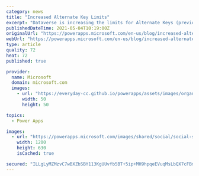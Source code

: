 ```yaml
---
category: news
title: "Increased Alternate Key Limits"
excerpt: "Dataverse is increasing the limits for Alternate Keys (previously known as Entity Keys). Prior to this change, each table was limited to 5 alternate keys. "
publishedDateTime: 2021-05-04T10:19:00Z
originalUrl: "https://powerapps.microsoft.com/en-us/blog/increased-alternate-key-limits/"
webUrl: "https://powerapps.microsoft.com/en-us/blog/increased-alternate-key-limits/"
type: article
quality: 72
heat: 72
published: true

provider:
  name: Microsoft
  domain: microsoft.com
  images:
    - url: "https://everyday-cc.github.io/powerapps/assets/images/organizations/microsoft.com-50x50.jpg"
      width: 50
      height: 50

topics:
  - Power Apps

images:
  - url: "https://powerapps.microsoft.com/images/shared/social/social-share-post-ignite.png"
    width: 1200
    height: 630
    isCached: true

secured: "ILLgLyMZMzvC7wBXZbSBY113KgUUvfb5BT+5ip+MH9hpqeEVuqMsLbQX7cFBmhsUPiei1Iip6EL2/FYvo01BI7YhB7LuW8pA2qkBS3cOXNaGhNAC+hG2ElsLE/k6bspdPzFKZ569C2p4cD2gw1wpyM5e48jSj94bVEtHdqdhl7sqxlAb+9ySgTKK5tf3Ve+jcDMRpyzD2vBQIvr0GXBzty7SIm6+5To4bKRHqhWKlfTLIIer6bDf5wsFgeHikE3KO+Cf+lkb9y0GtVq9VzmMjsQXjA6teSW0nhJ7gEmO0iSrlCYXdZ55c4Hstfra8dTTJRxz28p3KOYhiVoe1Nwaz9+XWrhJHf601+Nv/gkM/H8=;Xlnz1MPurf2kU2uO6mOIXw=="
---
```


